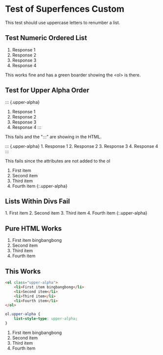# Test of Superfences Custom

This test should use uppercase
letters to renumber a list.

## Test Numeric Ordered List

1. Response 1
2. Response 2
3. Response 3
4. Response 4

This works fine and has a green boarder showing the \<ol\> is there.

## Test for Upper Alpha Order

::: {.upper-alpha}
1. Response 1
2. Response 2
3. Response 3
4. Response 4
:::

This fails and the ":::" are showing in the HTML.

::: {.upper-alpha} 1. Response 1 2. Response 2 3. Response 3 4. Response 4 :::

This fails since the attributes are not added to the ol

1. First item
2. Second item
3. Third item
4. Fourth item
{:.upper-alpha}

## Lists Within Divs Fail

<div class="upper-alpha">
1. First item
2. Second item
3. Third item
4. Fourth item
{:.upper-alpha}
</div>

## Pure HTML Works

<div class="upper-alpha">
    <ol>
        <li>First item bingbangbong</li>
        <li>Second item</li>
        <li>Third item</li>
        <li>Fourth item</li>
    </ol>
</div>

## This Works

```html
<ol class="upper-alpha">
    <li>First item bingbangbong</li>
    <li>Second item</li>
    <li>Third item</li>
    <li>Fourth item</li>
</ol>
```

```css
ol.upper-alpha {
    list-style-type: upper-alpha; 
}
```

<ol class="upper-alpha">
    <li>First item bingbangbong</li>
    <li>Second item</li>
    <li>Third item</li>
    <li>Fourth item</li>
</ol>
